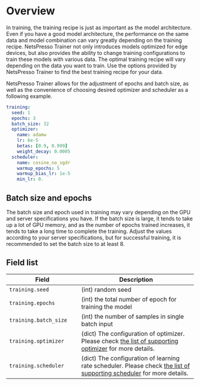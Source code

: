 # Overview

In training, the training recipe is just as important as the model architecture. Even if you have a good model architecture, the performance on the same data and model combination can vary greatly depending on the training recipe. NetsPresso Trainer not only introduces models optimized for edge devices, but also provides the ability to change training configurations to train these models with various data. The optimal training recipe will vary depending on the data you want to train. Use the options provided by NetsPresso Trainer to find the best training recipe for your data.

NetsPresso Trainer allows for the adjustment of epochs and batch size, as well as the convenience of choosing desired optimizer and scheduler as a following example.

```yaml
training:
  seed: 1
  epochs: 3
  batch_size: 32 
  optimizer:
    name: adamw
    lr: 6e-5
    betas: [0.9, 0.999]
    weight_decay: 0.0005
  scheduler:
    name: cosine_no_sgdr
    warmup_epochs: 5
    warmup_bias_lr: 1e-5
    min_lr: 0.
```

## Batch size and epochs

The batch size and epoch used in training may vary depending on the GPU and server specifications you have. If the batch size is large, it tends to take up a lot of GPU memory, and as the number of epochs trained increases, it tends to take a long time to complete the training.
Adjust the values according to your server specifications, but for successful training, it is recommended to set the batch size to at least 8.

## Field list

| Field <img width=200/> | Description |
|---|---|
| `training.seed` | (int) random seed |
| `training.epochs` | (int) the total number of epoch for training the model |
| `training.batch_size` | (int) the number of samples in single batch input |
| `training.optimizer` | (dict) The configuration of optimizer. Please check [the list of supporting optimizer](./optimizers.md) for more details. |
| `training.scheduler` | (dict) The configuration of learning rate scheduler. Please check [the list of supporting scheduler](./schedulers.md) for more details. |